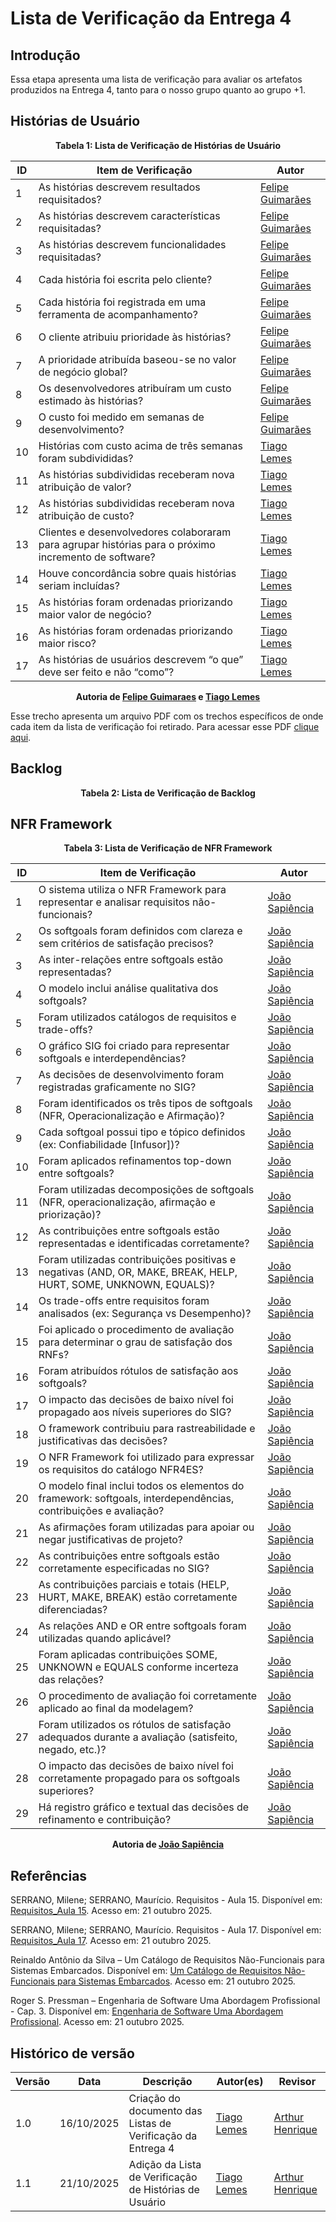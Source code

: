 # Lista de Verificação da Entrega 4 

## Introdução

Essa etapa apresenta uma lista de verificação para avaliar os artefatos produzidos na Entrega 4, tanto para o nosso grupo quanto ao grupo +1.  

## Histórias de Usuário

<div align="center"><strong>Tabela 1: Lista de Verificação de Histórias de Usuário</strong></div>

| ID  | Item de Verificação | Autor |
|-----|---------------------|-------|
| 1   | As histórias descrevem resultados requisitados? | [Felipe Guimarães](https://github.com/felipegf1) |
| 2   | As histórias descrevem características requisitadas? | [Felipe Guimarães](https://github.com/felipegf1) |
| 3   | As histórias descrevem funcionalidades requisitadas? | [Felipe Guimarães](https://github.com/felipegf1) |
| 4   | Cada história foi escrita pelo cliente? | [Felipe Guimarães](https://github.com/felipegf1) |
| 5   | Cada história foi registrada em uma ferramenta de acompanhamento? | [Felipe Guimarães](https://github.com/felipegf1) |
| 6   | O cliente atribuiu prioridade às histórias? | [Felipe Guimarães](https://github.com/felipegf1) |
| 7   | A prioridade atribuída baseou-se no valor de negócio global? | [Felipe Guimarães](https://github.com/felipegf1) |
| 8   | Os desenvolvedores atribuíram um custo estimado às histórias? | [Felipe Guimarães](https://github.com/felipegf1) |
| 9   | O custo foi medido em semanas de desenvolvimento? | [Felipe Guimarães](https://github.com/felipegf1) |
| 10  | Histórias com custo acima de três semanas foram subdivididas? | [Tiago Lemes](https://github.com/TiagoTeixeira-2005) |
| 11  | As histórias subdivididas receberam nova atribuição de valor? | [Tiago Lemes](https://github.com/TiagoTeixeira-2005) |
| 12  | As histórias subdivididas receberam nova atribuição de custo? | [Tiago Lemes](https://github.com/TiagoTeixeira-2005) |
| 13  | Clientes e desenvolvedores colaboraram para agrupar histórias para o próximo incremento de software? | [Tiago Lemes](https://github.com/TiagoTeixeira-2005) |
| 14  | Houve concordância sobre quais histórias seriam incluídas? | [Tiago Lemes](https://github.com/TiagoTeixeira-2005) |
| 15  | As histórias foram ordenadas priorizando maior valor de negócio? | [Tiago Lemes](https://github.com/TiagoTeixeira-2005) |
| 16  | As histórias foram ordenadas priorizando maior risco? | [Tiago Lemes](https://github.com/TiagoTeixeira-2005) |
| 17  | As histórias de usuários descrevem “o que” deve ser feito e não “como”? | [Tiago Lemes](https://github.com/TiagoTeixeira-2005) |

<div align="center">
    <strong>
        Autoria de 
        <a href="https://github.com/felipegf1">Felipe Guimaraes</a> e
        <a href="https://github.com/TiagoTeixeira-2005">Tiago Lemes</a> 
    </strong>
</div>

Esse trecho apresenta um arquivo PDF com os trechos específicos de onde cada item da lista de verificação foi retirado. Para acessar esse PDF [clique aqui](../arquivos/LV_Historia_de_Usuario.pdf).


## Backlog

<div align="center"><strong>Tabela 2: Lista de Verificação de Backlog</strong></div>


## NFR Framework

<div align="center"><strong>Tabela 3: Lista de Verificação de NFR Framework</strong></div>

| ID  | Item de Verificação | Autor |
|-----|---------------------|-------|
| 1   | O sistema utiliza o NFR Framework para representar e analisar requisitos não-funcionais? | [João Sapiência](https://github.com/JoaoSapiencia) |
| 2   | Os softgoals foram definidos com clareza e sem critérios de satisfação precisos? | [João Sapiência](https://github.com/JoaoSapiencia) |
| 3   | As inter-relações entre softgoals estão representadas? | [João Sapiência](https://github.com/JoaoSapiencia) |
| 4   | O modelo inclui análise qualitativa dos softgoals? | [João Sapiência](https://github.com/JoaoSapiencia) |
| 5   | Foram utilizados catálogos de requisitos e trade-offs? | [João Sapiência](https://github.com/JoaoSapiencia) |
| 6   | O gráfico SIG foi criado para representar softgoals e interdependências? | [João Sapiência](https://github.com/JoaoSapiencia) |
| 7   | As decisões de desenvolvimento foram registradas graficamente no SIG? | [João Sapiência](https://github.com/JoaoSapiencia) |
| 8   | Foram identificados os três tipos de softgoals (NFR, Operacionalização e Afirmação)? | [João Sapiência](https://github.com/JoaoSapiencia) |
| 9   | Cada softgoal possui tipo e tópico definidos (ex: Confiabilidade [Infusor])? | [João Sapiência](https://github.com/JoaoSapiencia) |
| 10  | Foram aplicados refinamentos top-down entre softgoals? | [João Sapiência](https://github.com/JoaoSapiencia) |
| 11  | Foram utilizadas decomposições de softgoals (NFR, operacionalização, afirmação e priorização)? | [João Sapiência](https://github.com/JoaoSapiencia) |
| 12  | As contribuições entre softgoals estão representadas e identificadas corretamente? | [João Sapiência](https://github.com/JoaoSapiencia) |
| 13  | Foram utilizadas contribuições positivas e negativas (AND, OR, MAKE, BREAK, HELP, HURT, SOME, UNKNOWN, EQUALS)? | [João Sapiência](https://github.com/JoaoSapiencia) |
| 14  | Os trade-offs entre requisitos foram analisados (ex: Segurança vs Desempenho)? | [João Sapiência](https://github.com/JoaoSapiencia) |
| 15  | Foi aplicado o procedimento de avaliação para determinar o grau de satisfação dos RNFs? | [João Sapiência](https://github.com/JoaoSapiencia) |
| 16  | Foram atribuídos rótulos de satisfação aos softgoals? | [João Sapiência](https://github.com/JoaoSapiencia) |
| 17  | O impacto das decisões de baixo nível foi propagado aos níveis superiores do SIG? | [João Sapiência](https://github.com/JoaoSapiencia) |
| 18  | O framework contribuiu para rastreabilidade e justificativas das decisões? | [João Sapiência](https://github.com/JoaoSapiencia) |
| 19  | O NFR Framework foi utilizado para expressar os requisitos do catálogo NFR4ES? | [João Sapiência](https://github.com/JoaoSapiencia) |
| 20  | O modelo final inclui todos os elementos do framework: softgoals, interdependências, contribuições e avaliação? | [João Sapiência](https://github.com/JoaoSapiencia) |
| 21  | As afirmações foram utilizadas para apoiar ou negar justificativas de projeto? | [João Sapiência](https://github.com/JoaoSapiencia) |
| 22  | As contribuições entre softgoals estão corretamente especificadas no SIG? | [João Sapiência](https://github.com/JoaoSapiencia) |
| 23  | As contribuições parciais e totais (HELP, HURT, MAKE, BREAK) estão corretamente diferenciadas? | [João Sapiência](https://github.com/JoaoSapiencia) |
| 24  | As relações AND e OR entre softgoals foram utilizadas quando aplicável? | [João Sapiência](https://github.com/JoaoSapiencia) |
| 25  | Foram aplicadas contribuições SOME, UNKNOWN e EQUALS conforme incerteza das relações? | [João Sapiência](https://github.com/JoaoSapiencia) |
| 26  | O procedimento de avaliação foi corretamente aplicado ao final da modelagem? | [João Sapiência](https://github.com/JoaoSapiencia) |
| 27  | Foram utilizados os rótulos de satisfação adequados durante a avaliação (satisfeito, negado, etc.)? | [João Sapiência](https://github.com/JoaoSapiencia) |
| 28  | O impacto das decisões de baixo nível foi corretamente propagado para os softgoals superiores? | [João Sapiência](https://github.com/JoaoSapiencia) |
| 29  | Há registro gráfico e textual das decisões de refinamento e contribuição? | [João Sapiência](https://github.com/JoaoSapiencia) |

<div align="center">
    <strong>
        Autoria de 
        <a href="https://github.com/JoaoSapiencia">João Sapiência</a>
    </strong>
</div>

## Referências

SERRANO, Milene; SERRANO, Maurício. Requisitos - Aula 15. Disponível em: [Requisitos_Aula 15](../arquivos/backlog_aula.pdf). Acesso em: 21 outubro 2025.

SERRANO, Milene; SERRANO, Maurício. Requisitos - Aula 17. Disponível em: [Requisitos_Aula 17](../arquivos/NFR_aula017.pdf). Acesso em: 21 outubro 2025.

Reinaldo Antônio da Silva – Um Catálogo de Requisitos Não-Funcionais para Sistemas Embarcados. Disponível em: [Um Catálogo de Requisitos Não-Funcionais para Sistemas Embarcados](../arquivos/requisitos_naoFuncionais_embarcados.pdf). Acesso em: 21 outubro 2025.

Roger S. Pressman – Engenharia de Software Uma Abordagem Profissional - Cap. 3. Disponível em: [Engenharia de Software Uma Abordagem Profissional](../arquivos/desenvolvimento_Agil.pdf). Acesso em: 21 outubro 2025.


## Histórico de versão

| Versão | Data | Descrição | Autor(es) | Revisor |
|--------|------|-----------|-----------|---------|
| 1.0    | 16/10/2025 | Criação do documento das Listas de Verificação da Entrega 4 | [Tiago Lemes](https://github.com/TiagoTeixeira-2005) |  [Arthur Henrique](https://github.com/arthurhvieira1) |
| 1.1    | 21/10/2025 | Adição da Lista de Verificação de Histórias de Usuário | [Tiago Lemes](https://github.com/TiagoTeixeira-2005) |  [Arthur Henrique](https://github.com/arthurhvieira1) |